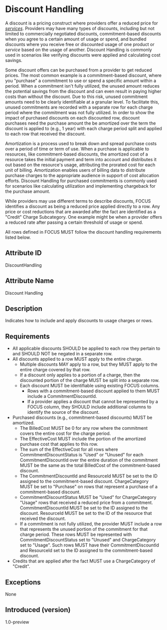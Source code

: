 # Discount Handling

A discount is a pricing construct where providers offer a reduced price for [*services*](#glossary:service). Providers may have many types of discounts, including but not limited to commercially negotiated discounts, commitment-based discounts when you agree to a certain amount of usage or spend, and bundled discounts where you receive free or discounted usage of one product or *service* based on the usage of another. Discount Handling is commonly used in scenarios like verifying discounts were applied and calculating cost savings.

Some discount offers can be purchased from a provider to get reduced prices. The most common example is a commitment-based discount, where you "purchase" a commitment to use or spend a specific amount within a period. When a commitment isn't fully utilized, the unused amount reduces the potential savings from the discount and can even result in paying higher costs than without the discount. Due to this risk, unused commitment amounts need to be clearly identifiable at a granular level. To facilitate this, unused commitments are recorded with a separate row for each charge period where the commitment was not fully utilized. In order to show the impact of purchased discounts on each discounted row, discount purchases need the purchase amount the be amortized over the term the discount is applied to (e.g., 1 year) with each charge period split and applied to each row that received the discount.

Amortization is a process used to break down and spread purchase costs over a period of time or term of use. When a purchase is applicable to resources, like commitment-based discounts, the amortized cost of a resource takes the initial payment and term into account and distributes it out based on the resource's usage, attributing the prorated cost for each unit of billing. Amortization enables users of billing data to distribute purchase charges to the appropriate audience in support of cost allocation efforts. Discount Handling for purchased commitments is commonly used for scenarios like calculating utilization and implementing chargeback for the purchase amount.

While providers may use different terms to describe discounts, FOCUS identifies a discount as being a reduced price applied directly to a row. Any price or cost reductions that are awarded after the fact are identified as a "Credit" Charge Subcategory. One example might be when a provider offers a reduced rate after passing a certain threshold of usage or spend.

All rows defined in FOCUS MUST follow the discount handling requirements listed below.

## Attribute ID

DiscountHandling

## Attribute Name

Discount Handling

## Description

Indicates how to include and apply discounts to usage charges or rows.

## Requirements

* All applicable discounts SHOULD be applied to each row they pertain to and SHOULD NOT be negated in a separate row.
* All discounts applied to a row MUST apply to the entire charge.
  * Multiple discounts MAY apply to a row, but they MUST apply to the entire charge covered by that row.
  * If a discount only applies to a portion of a charge, then the discounted portion of the charge MUST be split into a separate row.
  * Each discount MUST be identifiable using existing FOCUS columns.
    * Rows with a commitment-based discount applied to them MUST include a CommitmentDiscountId.
    * If a provider applies a discount that cannot be represented by a FOCUS column, they SHOULD include additional columns to identify the source of the discount.
* Purchased discounts (e.g., commitment-based discounts) MUST be amortized.
  * The BilledCost MUST be 0 for any row where the commitment covers the entire cost for the charge period.
  * The EffectiveCost MUST include the portion of the amortized purchase cost that applies to this row.
  * The sum of the EffectiveCost for all rows where CommitmentDiscountStatus is "Used" or "Unused" for each CommitmentDiscountId over the entire duration of the commitment MUST be the same as the total BilledCost of the commitment-based discount.
  * The CommitmentDiscountId and ResourceId MUST be set to the ID assigned to the commitment-based discount. ChargeCategory MUST be set to "Purchase" on rows that represent a purchase of a commitment-based discount.
  * CommitmentDiscountStatus MUST be "Used" for ChargeCategory "Usage" rows that received a reduced price from a commitment. CommitmentDiscountId MUST be set to the ID assigned to the discount. ResourceId MUST be set to the ID of the resource that received the discount.
  * If a commitment is not fully utilized, the provider MUST include a row that represents the unused portion of the commitment for that charge period. These rows MUST be represented with CommitmentDiscountStatus set to "Unused" and ChargeCategory set to "Usage". Such rows MUST have their CommitmentDiscountId and ResourceId set to the ID assigned to the commitment-based discount.
* Credits that are applied after the fact MUST use a ChargeCategory of "Credit".

## Exceptions

None

## Introduced (version)

1.0-preview
